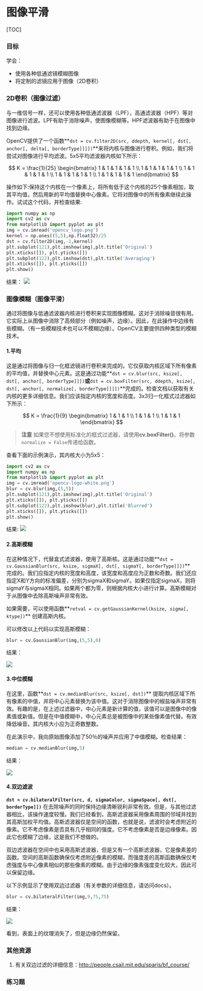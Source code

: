 # 图像平滑

[TOC]

### 目标

学会：
- 使用各种低通滤镜模糊图像
- 将定制的滤镜应用于图像（2D卷积）

### 2D卷积（图像过滤）

与一维信号一样，还可以使用各种低通滤波器（LPF），高通滤波器（HPF）等对图像进行滤波。LPF有助于消除噪声，使图像模糊等。HPF滤波器有助于在图像中找到边缘。

OpenCV提供了一个函数**`dst = cv.filter2D(src, ddepth, kernel[, dst[, anchor[, delta[, borderType]]]])`**来将内核与图像进行卷积。例如，我们将尝试对图像进行平均滤波。5x5平均滤波器内核如下所示：

$$
K = \frac{1}{25} \begin{bmatrix} 1 & 1 & 1 & 1 & 1 \\ 1 & 1 & 1 & 1 & 1 \\ 1 & 1 & 1 & 1 & 1 \\ 1 & 1 & 1 & 1 & 1 \\ 1 & 1 & 1 & 1 & 1 \end{bmatrix}
$$

操作如下:保持这个内核在一个像素上，将所有低于这个内核的25个像素相加，取其平均值，然后用新的平均值替换中心像素。它将对图像中的所有像素继续此操作。试试这个代码，并检查结果:

```python
import numpy as np
import cv2 as cv
from matplotlib import pyplot as plt
img = cv.imread('opencv_logo.png')
kernel = np.ones((5,5),np.float32)/25
dst = cv.filter2D(img,-1,kernel)
plt.subplot(121),plt.imshow(img),plt.title('Original')
plt.xticks([]), plt.yticks([])
plt.subplot(122),plt.imshow(dst),plt.title('Averaging')
plt.xticks([]), plt.yticks([])
plt.show()
```

结果：
![](http://qiniu.aihubs.net/filter.jpg)

### 图像模糊（图像平滑）

通过将图像与低通滤波器内核进行卷积来实现图像模糊。这对于消除噪音很有用。它实际上从图像中消除了高频部分（例如噪声，边缘）。因此，在此操作中边缘有些模糊。（有一些模糊技术也可以不模糊边缘）。OpenCV主要提供四种类型的模糊技术。

#### 1.平均

这是通过将图像与归一化框滤镜进行卷积来完成的。它仅获取内核区域下所有像素的平均值，并替换中心元素。这是通过功能**`dst = cv.blur(src, ksize[, dst[, anchor[, borderType]]])`**或**`dst = cv.boxFilter(src, ddepth, ksize[, dst[, anchor[, normalize[, borderType]]]])`**完成的。检查文档以获取有关内核的更多详细信息。我们应该指定内核的宽度和高度。3x3归一化框式过滤器如下所示：

$$
K = \frac{1}{9} \begin{bmatrix} 1 & 1 & 1 \\ 1 & 1 & 1 \\ 1 & 1 & 1 \end{bmatrix}
$$

> **注意**
  如果您不想使用标准化的框式过滤器，请使用**cv.boxFilter()**。将参数`normalize = False`传递给函数。

查看下面的示例演示，其内核大小为5x5：

```python
import cv2 as cv
import numpy as np
from matplotlib import pyplot as plt
img = cv.imread('opencv-logo-white.png')
blur = cv.blur(img,(5,5))
plt.subplot(121),plt.imshow(img),plt.title('Original')
plt.xticks([]), plt.yticks([])
plt.subplot(122),plt.imshow(blur),plt.title('Blurred')
plt.xticks([]), plt.yticks([])
plt.show()
```

结果:
![](http://qiniu.aihubs.net/blur.jpg)

#### 2.高斯模糊

在这种情况下，代替盒式滤波器，使用了高斯核。这是通过功能**`dst = cv.GaussianBlur(src, ksize, sigmaX[, dst[, sigmaY[, borderType]]])`** 完成的。我们应指定内核的宽度和高度，该宽度和高度应为正数和奇数。我们还应指定X和Y方向的标准偏差，分别为sigmaX和sigmaY。如果仅指定sigmaX，则将sigmaY与sigmaX相同。如果两个都为零，则根据内核大小进行计算。高斯模糊对于从图像中去除高斯噪声非常有效。

如果需要，可以使用函数**`retval = cv.getGaussianKernel(ksize, sigma[, ktype])`** 创建高斯内核。

可以修改以上代码以实现高斯模糊：

```python
blur = cv.GaussianBlur(img,(5,5),0)
```

结果：

![](http://qiniu.aihubs.net/gaussian.jpg)

#### 3.中位模糊

在这里，函数**`dst = cv.medianBlur(src, ksize[, dst])`** 提取内核区域下所有像素的中值，并将中心元素替换为该中值。这对于消除图像中的椒盐噪声非常有效。有趣的是，在上述过滤器中，中心元素是新计算的值，该值可以是图像中的像素值或新值。但是在中值模糊中，中心元素总是被图像中的某些像素值代替。有效降低噪音。其内核大小应为正奇数整数。

在此演示中，我向原始图像添加了50％的噪声并应用了中值模糊。检查结果：

```python
median = cv.medianBlur(img,5)
```

结果：

![](http://qiniu.aihubs.net/median.jpg)

#### 4.双边滤波

**`dst = cv.bilateralFilter(src, d, sigmaColor, sigmaSpace[, dst[, borderType]])`** 在去除噪声的同时保持边缘清晰锐利非常有效。但是，与其他过滤器相比，该操作速度较慢。我们已经看到，高斯滤波器采用像素周围的邻域并找到其高斯加权平均值。高斯滤波器仅是空间的函数，也就是说，滤波时会考虑附近的像素。它不考虑像素是否具有几乎相同的强度。它不考虑像素是否是边缘像素。因此它也模糊了边缘，这是我们不想做的。

双边滤波器在空间中也采用高斯滤波器，但是又有一个高斯滤波器，它是像素差的函数。空间的高斯函数确保仅考虑附近像素的模糊，而强度差的高斯函数确保仅考虑强度与中心像素相似的那些像素的模糊。由于边缘的像素强度变化较大，因此可以保留边缘。

以下示例显示了使用双边过滤器（有关参数的详细信息，请访问docs）。

```python
blur = cv.bilateralFilter(img,9,75,75)
```

结果：

![](http://qiniu.aihubs.net/bilateral.jpg)

看到，表面上的纹理消失了，但是边缘仍然保留。

### 其他资源

1. 有关双边过滤的详细信息：http://people.csail.mit.edu/sparis/bf_course/

### 练习题